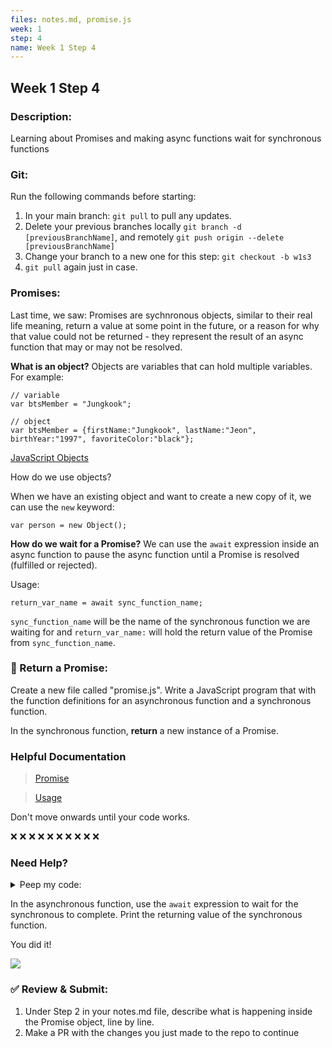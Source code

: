 ```yaml
---
files: notes.md, promise.js
week: 1
step: 4
name: Week 1 Step 4
---
```


## Week 1 Step 4

### Description:
Learning about Promises and making async functions wait for synchronous functions

### Git:

Run the following commands before starting:
1. In your main branch: `git pull` to pull any updates.
2. Delete your previous branches locally `git branch -d [previousBranchName]`, and remotely `git push origin --delete [previousBranchName]`
3. Change your branch to a new one for this step: `git checkout -b w1s3`
4. `git pull` again just in case.

### Promises:

Last time, we saw: Promises are sychnronous objects, similar to their real life meaning, return a value at some point in the future, or a reason for why that value could not be returned - they represent the result of an async function that may or may not be resolved.

**What is an object?** Objects are variables that can hold multiple variables. For example:

```
// variable
var btsMember = "Jungkook";

// object
var btsMember = {firstName:"Jungkook", lastName:"Jeon", birthYear:"1997", favoriteColor:"black"};
```

[JavaScript Objects](https://www.w3schools.com/js/js_object_definition.asp)

How do we use objects?

When we have an existing object and want to create a new copy of it, we can use the `new` keyword:

```
var person = new Object();
```

**How do we wait for a Promise?** We can use the `await` expression inside an async function to pause the async function until a Promise is resolved (fulfilled or rejected).

Usage:

```
return_var_name = await sync_function_name;
```

`sync_function_name` will be the name of the synchronous function we are waiting for and `return_var_name:` will hold the return value of the Promise from `sync_function_name`.

### 💜 Return a Promise:

Create a new file called "promise.js". Write a JavaScript program that with the function definitions for an asynchronous function and a synchronous function.

In the synchronous function, **return** a new instance of a Promise.

### Helpful Documentation

> [Promise](https://developer.mozilla.org/en-US/docs/Web/JavaScript/Reference/Global_Objects/Promise)

> [Usage](https://developer.mozilla.org/en-US/docs/Web/JavaScript/Guide/Using_promises)

Don't move onwards until your code works.

❌ ❌ ❌ ❌ ❌ ❌ ❌ ❌ ❌ ❌ 

### Need Help?

<details><summary>Peep my code:</summary>

    function promise_function() {
        return new Promise(resolve => {
            setTimeout(() => {
            resolve('resolved');
            }, 2000);
        });
    }

    function waiting_function() {
        var return_val = await promise_function();
        console.log(return_val);
    }

    waiting_function();
</details>

In the asynchronous function, use the `await` expression to wait for the synchronous to complete. Print the returning value of the synchronous function.

You did it!

![](https://media.giphy.com/media/McOXfLCpYA6mAQkKDj/giphy-downsized.gif)

### ✅ Review & Submit:

1. Under Step 2 in your notes.md file, describe what is happening inside the Promise object, line by line. 
2. Make a PR with the changes you just made to the repo to continue